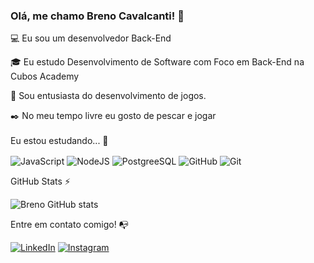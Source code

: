 ### Olá, me chamo Breno Cavalcanti! 👾

💻 Eu sou um desenvolvedor Back-End 

🎓 Eu estudo Desenvolvimento de Software com Foco em Back-End na Cubos Academy 

🔎 Sou entusiasta do desenvolvimento de jogos.

✒️ No meu tempo livre eu gosto de pescar e jogar
<br>
<br>
Eu estou estudando... 🧩
<div style = "display: inline-block;"> 
      <img align = "center" src="https://img.shields.io/badge/JavaScript-F7DF1E?style=for-the-badge&logo=javascript&logoColor=black" alt="JavaScript">
      <img align = "center" src="https://img.shields.io/badge/Node.js-43853D?style=for-the-badge&logo=node.js&logoColor=white" alt="NodeJS">
      <img align = "center" src="https://img.shields.io/badge/PostgreSQL-316192?style=for-the-badge&logo=postgresql&logoColor=white" alt="PostgreeSQL">
      <img align = "center" src="https://img.shields.io/badge/GitHub-100000?style=for-the-badge&logo=github&logoColor=white" alt="GitHub">
      <img align = "center" src="https://img.shields.io/badge/GIT-E44C30?style=for-the-badge&logo=git&logoColor=white" alt="Git">
</div>
<br>

GitHub Stats ⚡

![Breno GitHub stats](https://github-readme-stats.vercel.app/api?username=souzabs&show_icons=true&theme=synthwave)

Entre em contato comigo! 📭

[![LinkedIn](https://img.shields.io/badge/LinkedIn-0077B5?style=for-the-badge&logo=linkedin&logoColor=white)](https://www.linkedin.com/in/breno-cavalcanti-8805a2223/) [![Instagram](https://img.shields.io/badge/Instagram-E4405F?style=for-the-badge&logo=instagram&logoColor=white)](https://www.instagram.com/cavalcanti.bb_2/)
